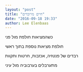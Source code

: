 ```yaml
---
layout: "post"
title: "חיים מרובדים"
date: "2016-09-18 19:33"
author: Lee Elenbaas
---
```

כשהמציאות חולפת מול פני

חולפת מציאות נוספת בתוך ראשי

רבדים של פנטזיה, אכזבות, חרטות ותקוות

מתערבלים בערבוביה מול עיני
